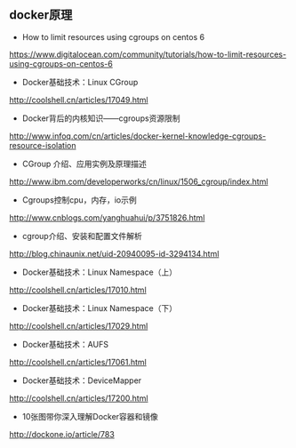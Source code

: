 ## docker原理

*    How to limit resources using cgroups on centos 6

https://www.digitalocean.com/community/tutorials/how-to-limit-resources-using-cgroups-on-centos-6

*    Docker基础技术：Linux CGroup

http://coolshell.cn/articles/17049.html

*    Docker背后的内核知识——cgroups资源限制

http://www.infoq.com/cn/articles/docker-kernel-knowledge-cgroups-resource-isolation

*    CGroup 介绍、应用实例及原理描述

http://www.ibm.com/developerworks/cn/linux/1506_cgroup/index.html

*    Cgroups控制cpu，内存，io示例

http://www.cnblogs.com/yanghuahui/p/3751826.html

*    cgroup介绍、安装和配置文件解析

http://blog.chinaunix.net/uid-20940095-id-3294134.html

*    Docker基础技术：Linux Namespace（上）

http://coolshell.cn/articles/17010.html

*    Docker基础技术：Linux Namespace（下）

http://coolshell.cn/articles/17029.html

*    Docker基础技术：AUFS

http://coolshell.cn/articles/17061.html

*    Docker基础技术：DeviceMapper

http://coolshell.cn/articles/17200.html

*    10张图带你深入理解Docker容器和镜像

http://dockone.io/article/783
